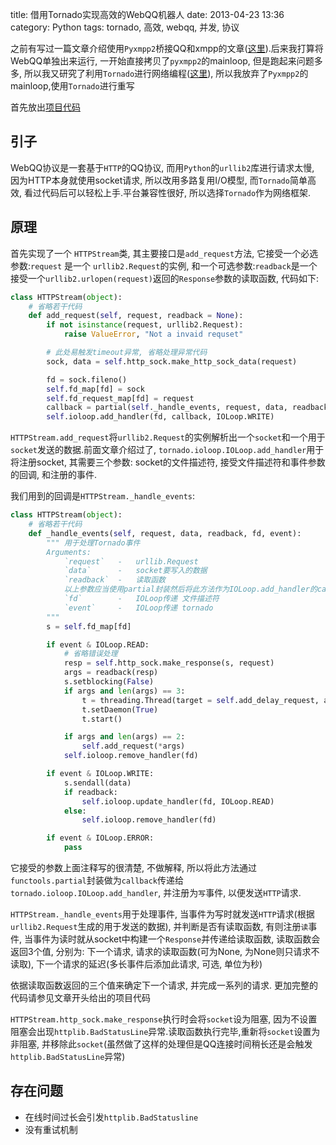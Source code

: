 title: 借用Tornado实现高效的WebQQ机器人
date: 2013-04-23 13:36
category: Python
tags: tornado, 高效, webqq, 并发, 协议

之前有写过一篇文章介绍使用`Pyxmpp2`桥接QQ和xmpp的文章([这里](/shi-yong-webqqxie-yi-qiao-jie-xmpphe-qqqun.html)).后来我打算将WebQQ单独出来运行, 一开始直接拷贝了`pyxmpp2`的mainloop, 但是跑起来问题多多, 所以我又研究了利用`Tornado`进行网络编程([这里](/shi-yong-tornadojin-xing-wang-luo-yi-bu-bian-cheng.html)), 所以我放弃了`Pyxmpp2`的mainloop,使用`Tornado`进行重写

首先放出[项目代码](https://github.com/coldnight/pual_bot)

## 引子
WebQQ协议是一套基于`HTTP`的QQ协议, 而用`Python`的`urllib2`库进行请求太慢, 因为HTTP本身就使用socket请求, 所以改用多路复用I/O模型, 而`Tornado`简单高效, 看过代码后可以轻松上手.平台兼容性很好, 所以选择`Tornado`作为网络框架.

## 原理
首先实现了一个 `HTTPStream`类, 其主要接口是`add_request`方法, 它接受一个必选参数:`request` 是一个 `urllib2.Request`的实例, 和一个可选参数:`readback`是一个接受一个`urllib2.urlopen(request)`返回的`Response`参数的读取函数, 代码如下:
```python
class HTTPStream(object):
    # 省略若干代码
    def add_request(self, request, readback = None):
        if not isinstance(request, urllib2.Request):
            raise ValueError, "Not a invaid requset"

        # 此处易触发timeout异常, 省略处理异常代码
        sock, data = self.http_sock.make_http_sock_data(request)

        fd = sock.fileno()
        self.fd_map[fd] = sock
        self.fd_request_map[fd] = request
        callback = partial(self._handle_events, request, data, readback)
        self.ioloop.add_handler(fd, callback, IOLoop.WRITE)
```

`HTTPStream.add_request`将`urllib2.Request`的实例解析出一个`socket`和一个用于`socket`发送的数据.前面文章介绍过了, `tornado.ioloop.IOLoop.add_handler`用于将注册socket, 其需要三个参数: socket的文件描述符, 接受文件描述符和事件参数的回调, 和注册的事件.

我们用到的回调是`HTTPStream._handle_events`:
```python
class HTTPStream(object):
    # 省略若干代码
    def _handle_events(self, request, data, readback, fd, event):
        """ 用于处理Tornado事件
        Arguments:
            `request`   -   urllib.Request
            `data`      -   socket要写入的数据
            `readback`  -   读取函数
            以上参数应当使用partial封装然后将此方法作为IOLoop.add_handler的callback
            `fd`        -   IOLoop传递 文件描述符
            `event`     -   IOLoop传递 tornado
        """
        s = self.fd_map[fd]

        if event & IOLoop.READ:
            # 省略错误处理
            resp = self.http_sock.make_response(s, request)
            args = readback(resp)
            s.setblocking(False)
            if args and len(args) == 3:
                t = threading.Thread(target = self.add_delay_request, args = args)
                t.setDaemon(True)
                t.start()

            if args and len(args) == 2:
                self.add_request(*args)
            self.ioloop.remove_handler(fd)

        if event & IOLoop.WRITE:
            s.sendall(data)
            if readback:
                self.ioloop.update_handler(fd, IOLoop.READ)
            else:
                self.ioloop.remove_handler(fd)

        if event & IOLoop.ERROR:
            pass
```
它接受的参数上面注释写的很清楚, 不做解释, 所以将此方法通过`functools.partial`封装做为`callback`传递给`tornado.ioloop.IOLoop.add_handler`, 并注册为`写`事件, 以便发送`HTTP`请求.

`HTTPStream._handle_events`用于处理事件, 当事件为写时就发送`HTTP`请求(根据`urllib2.Request`生成的用于发送的数据), 并判断是否有读取函数, 有则注册`读`事件, 当事件为读时就从socket中构建一个`Response`并传递给读取函数, 读取函数会返回3个值, 分别为: 下一个请求, 请求的读取函数(可为None, 为None则只请求不读取), 下一个请求的延迟(多长事件后添加此请求, 可选, 单位为秒)

依据读取函数返回的三个值来确定下一个请求, 并完成一系列的请求. 更加完整的代码请参见文章开头给出的项目代码

`HTTPStream.http_sock.make_response`执行时会将`socket`设为阻塞, 因为不设置阻塞会出现`httplib.BadStatusLine`异常.读取函数执行完毕,重新将`socket`设置为非阻塞, 并移除此`socket`(虽然做了这样的处理但是QQ连接时间稍长还是会触发`httplib.BadStatusLine`异常)

## 存在问题
* 在线时间过长会引发`httplib.BadStatusline`
* 没有重试机制
